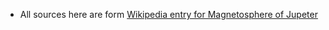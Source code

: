   * All sources here are form [Wikipedia entry for Magnetosphere of Jupeter](https://en.wikipedia.org/wiki/Magnetosphere_of_Jupiter)
